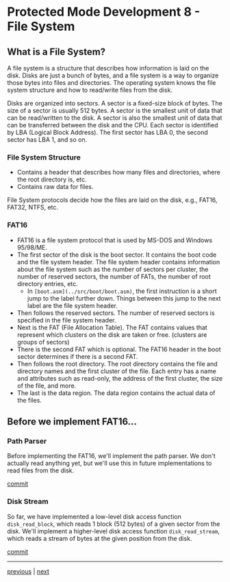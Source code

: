 # Protected Mode Development 8 - File System

## What is a File System?

A file system is a structure that describes how information is laid on the disk. Disks are just a bunch of bytes, and a file system is a way to organize those bytes into files and directories. The operating system knows the file system structure and how to read/write files from the disk.

Disks are organized into sectors. A sector is a fixed-size block of bytes. The size of a sector is usually 512 bytes. A sector is the smallest unit of data that can be read/written to the disk. A sector is also the smallest unit of data that can be transferred between the disk and the CPU. Each sector is identified by LBA (Logical Block Address). The first sector has LBA 0, the second sector has LBA 1, and so on.

### File System Structure

- Contains a header that describes how many files and directories, where the root directory is, etc.
- Contains raw data for files.

File System protocols decide how the files are laid on the disk, e.g., FAT16, FAT32, NTFS, etc.

### FAT16

- FAT16 is a file system protocol that is used by MS-DOS and Windows 95/98/ME.
- The first sector of the disk is the boot sector. It contains the boot code and the file system header. The file system header contains information about the file system such as the number of sectors per cluster, the number of reserved sectors, the number of FATs, the number of root directory entries, etc.
  - In `[boot.asm](../src/boot/boot.asm)`, the first instruction is a short jump to the label further down. Things between this jump to the next label are the file system header.
- Then follows the reserved sectors. The number of reserved sectors is specified in the file system header.
- Next is the FAT (File Allocation Table). The FAT contains values that represent which clusters on the disk are taken or free. (clusters are groups of sectors)
- There is the second FAT which is optional. The FAT16 header in the boot sector determines if there is a second FAT.
- Then follows the root directory. The root directory contains the file and directory names and the first cluster of the file. Each entry has a name and attributes such as read-only, the address of the first cluster, the size of the file, and more.
- The last is the data region. The data region contains the actual data of the files.

## Before we implement FAT16...

### Path Parser

Before implementing the FAT16, we'll implement the path parser. We don't actually read anything yet, but we'll use this in future implementations to read files from the disk.

[commit](https://github.com/taikiy/kernel/commit/8f6d1ebb2df287e0d7a9d79ad991489ebd0a05f2)

### Disk Stream

So far, we have implemented a low-level disk access function `disk_read_block`, which reads 1 block (512 bytes) of a given sector from the disk. We'll implement a higher-level disk access function `disk_read_stream`, which reads a stream of bytes at the given position from the disk.

[commit]()

---

[previous](./protected_mode_development_7.md) | [next](./protected_mode_development_9.md)
